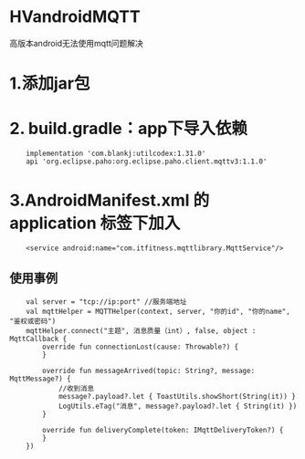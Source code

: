 # HVandroidMQTT
高版本android无法使用mqtt问题解决
# 1.添加jar包
# 2.  build.gradle：app下导入依赖
        implementation 'com.blankj:utilcodex:1.31.0'
        api 'org.eclipse.paho:org.eclipse.paho.client.mqttv3:1.1.0'
# 3.AndroidManifest.xml 的 application 标签下加入
        <service android:name="com.itfitness.mqttlibrary.MqttService"/>

## 使用事例
        val server = "tcp://ip:port" //服务端地址
        val mqttHelper = MQTTHelper(context, server, "你的id", "你的name", "鉴权或密码")
        mqttHelper.connect("主题", 消息质量（int）, false, object : MqttCallback {
            override fun connectionLost(cause: Throwable?) {
            }

            override fun messageArrived(topic: String?, message: MqttMessage?) {
                //收到消息
                message?.payload?.let { ToastUtils.showShort(String(it)) }
                LogUtils.eTag("消息", message?.payload?.let { String(it) })
            }

            override fun deliveryComplete(token: IMqttDeliveryToken?) {
            }
        })
